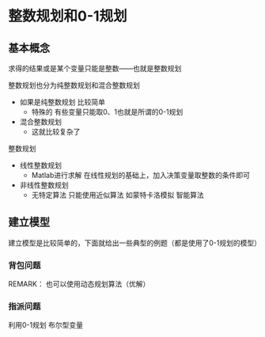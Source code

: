 # 整数规划和0-1规划

## 基本概念

求得的结果或是某个变量只能是整数——也就是整数规划

整数规划也分为纯整数规划和混合整数规划

+ 如果是纯整数规划 比较简单
	+ 特殊的 有些变量只能取0、1也就是所谓的0-1规划
+ 混合整数规划
	+ 这就比较复杂了

整数规划
+ 线性整数规划
	+ Matlab进行求解 在线性规划的基础上，加入决策变量取整数的条件即可
+ 非线性整数规划
	+ 无特定算法 只能使用近似算法 如蒙特卡洛模拟 智能算法


## 建立模型

建立模型是比较简单的，下面就给出一些典型的例题（都是使用了0-1规划的模型）

### 背包问题

REMARK： 也可以使用动态规划算法（优解）

### 指派问题

利用0-1规划 布尔型变量



























